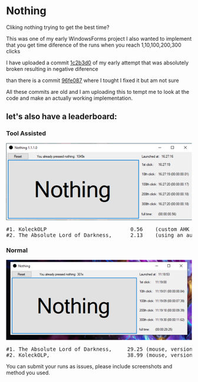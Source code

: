 # Nothing
Cliking nothing trying to get the best time?

This was one of my early WindowsForms project
I also wanted to implement that you get time diference of the runs when you reach 1,10,100,200,300 clicks

I have uploaded a commit [1c2b3d0](https://github.com/KoleckOLP/Nothing/commit/1c2b3d0900078cb5323936489555e4d5daed385d) of my early attempt that was absolutely broken resulting in negative diference

than there is a commit [96fe087](https://github.com/KoleckOLP/Nothing/commit/96fe08718c753007be8a91ad441490b9944a1e67) where I tought I fixed it but am not sure

All these commits are old and I am uploading this to tempt me to look at the code and make an actually working implementation.

<h2>let's also have a leaderboard:</h2>
<h3>Tool Assisted</h3>

![TAS WR holder](leaderboard/TAS/KoleckOLP_0.56.png)

<pre>
#1. KoleckOLP                           0.56    (custom AHK autoclicker script, version 1.1.1.0)
#2. The Absolute Lord of Darkness,      2.13    (using an autoclickers, version 1.1.1.0 unrelesed)
</pre>
<h3>Normal</h3>

![WR holder](leaderboard/normal/TALoD_29.25.png)

<pre>
#1. The Absolute Lord of Darkness,     29.25 (mouse, version 1.1.1.0 unrelesed)
#2. KoleckOLP,                         38.99 (mouse, version 1.1.1.0 unrelesed)
</pre>

You can submit your runs as issues, please include screenshots and method you used.
